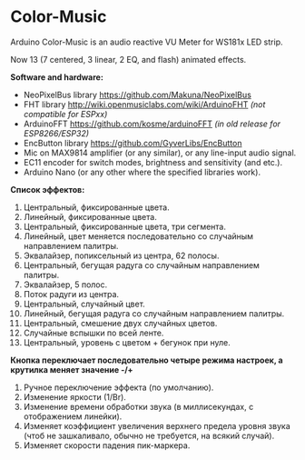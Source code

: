 # Color-Music
Arduino Color-Music is an audio reactive VU Meter for WS181x LED strip.

Now 13 (7 centered, 3 linear, 2 EQ, and flash) animated effects.

<b>Software and hardware:</b>
- NeoPixelBus library https://github.com/Makuna/NeoPixelBus
- FHT library http://wiki.openmusiclabs.com/wiki/ArduinoFHT <i>(not compatible for ESPxx)</i>
- ArduinoFFT https://github.com/kosme/arduinoFFT <i>(in old release for ESP8266/ESP32)</i>
- EncButton library https://github.com/GyverLibs/EncButton
- Mic on MAX9814 amplifier (or any similar), or any line-input audio signal.
- EC11 encoder for switch modes, brightness and sensitivity (and etc.).
- Arduino Nano (or any other where the specified libraries work).

<b>Список эффектов:</b>
1. Центральный, фиксированные цвета.
2. Линейный, фиксированные цвета.
3. Центральный, фиксированные цвета, три сегмента.
4. Линейный, цвет меняется последовательно со случайным направлением палитры.
5. Эквалайзер, попиксельный из центра, 62 полосы.
6. Центральный, бегущая радуга со случайным направлением палитры.
7. Эквалайзер, 5 полос.
8. Поток радуги из центра.
9. Центральный, случайный цвет.
10. Линейный, бегущая радуга со случайным направлением палитры.
11. Центральный, смешение двух случайных цветов.
12. Случайные вспышки по всей ленте.
13. Центральный, уровень с цветом + бегунок при нуле.

<b>Кнопка переключает последовательно четыре режима настроек, а крутилка меняет значение -/+</b>
1. Ручное переключение эффекта (по умолчанию).
2. Изменение яркости (1/Br).
3. Изменение времени обработки звука (в миллисекундах, с отображением линейки).
4. Изменяет коэффициент увеличения верхнего предела уровня звука (чтоб не зашкаливало, обычно не требуется, на всякий случай).
5. Изменяет скорости падения пик-маркера.
